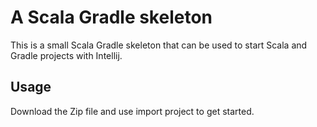 A Scala Gradle skeleton
=======================

This is a small Scala Gradle skeleton that can be used to start Scala and Gradle projects with Intellij.

Usage
-----
Download the Zip file and use import project to get started.